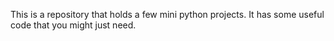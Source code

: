 This is a repository that holds a few mini python projects.
It has some useful code that you might just need.
